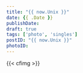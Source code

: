 ```yaml
---
title: "{{ now.Unix }}"
date: {{ .Date }}
publishDate: 
draft: true
tags: ['photo', 'singles']
postID: "{{ now.Unix }}"
photoID: 
---
```

{{< cfimg >}}